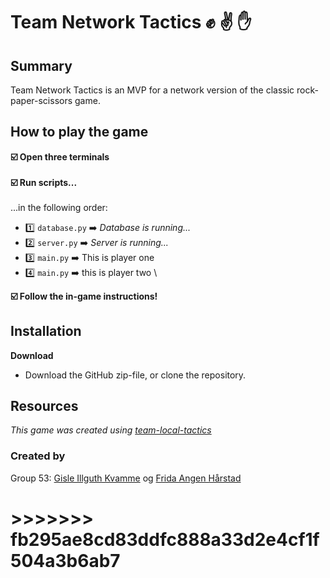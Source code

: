 # Team Network Tactics  :fist: :v: :hand:
## Summary
Team Network Tactics is an MVP for a network version of the classic rock-paper-scissors game. 

## How to play the game

**:ballot_box_with_check: Open three terminals**
\
\
**:ballot_box_with_check: Run scripts...**\
  \
  ...in the following order: 
  + :one: `database.py` :arrow_right: *Database is running...*
  + :two: `server.py` :arrow_right: *Server is running...*
  + :three: `main.py` :arrow_right: This is player one
  + :four: `main.py` :arrow_right: this is player two
\


**:ballot_box_with_check: Follow the in-game instructions!**


## Installation
**Download**
  + Download the GitHub zip-file, or clone the repository.


## Resources
*This game was created using [team-local-tactics](https://github.com/INF142/team-local-tactics)*

### Created by
Group 53: [Gisle Illguth Kvamme](https://github.com/gislek3) og [Frida Angen Hårstad](https://github.com/FridaHaars)
# >>>>>>> fb295ae8cd83ddfc888a33d2e4cf1f504a3b6ab7
